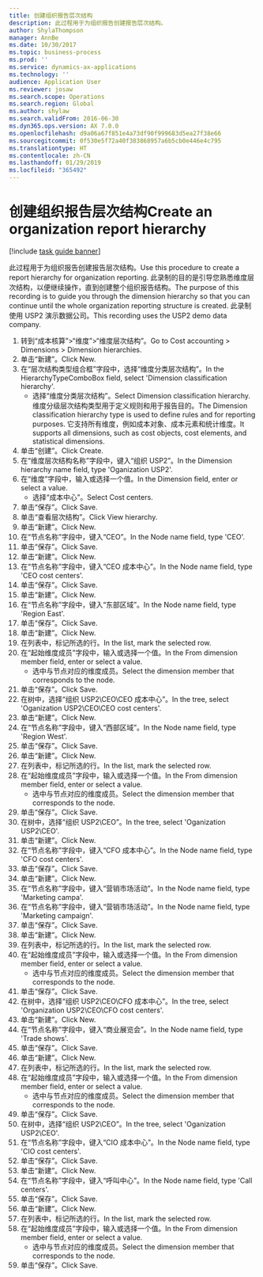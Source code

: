 ```yaml
---
title: 创建组织报告层次结构
description: 此过程用于为组织报告创建报告层次结构。
author: ShylaThompson
manager: AnnBe
ms.date: 10/30/2017
ms.topic: business-process
ms.prod: ''
ms.service: dynamics-ax-applications
ms.technology: ''
audience: Application User
ms.reviewer: josaw
ms.search.scope: Operations
ms.search.region: Global
ms.author: shylaw
ms.search.validFrom: 2016-06-30
ms.dyn365.ops.version: AX 7.0.0
ms.openlocfilehash: d9a06a67f851e4a73df90f999683d5ea27f38e66
ms.sourcegitcommit: 0f530e5f72a40f383868957a6b5cb0e446e4c795
ms.translationtype: HT
ms.contentlocale: zh-CN
ms.lasthandoff: 01/29/2019
ms.locfileid: "365492"
---
```

# <a name="create-an-organization-report-hierarchy"></a><span data-ttu-id="e332d-103">创建组织报告层次结构</span><span class="sxs-lookup"><span data-stu-id="e332d-103">Create an organization report hierarchy</span></span>

[!include [task guide banner](../../includes/task-guide-banner.md)]

<span data-ttu-id="e332d-104">此过程用于为组织报告创建报告层次结构。</span><span class="sxs-lookup"><span data-stu-id="e332d-104">Use this procedure to create a report hierarchy for organization reporting.</span></span> <span data-ttu-id="e332d-105">此录制的目的是引导您熟悉维度层次结构，以便继续操作，直到创建整个组织报告结构。</span><span class="sxs-lookup"><span data-stu-id="e332d-105">The purpose of this recording is to guide you through the dimension hierarchy so that you can continue until the whole organization reporting structure is created.</span></span> <span data-ttu-id="e332d-106">此录制使用 USP2 演示数据公司。</span><span class="sxs-lookup"><span data-stu-id="e332d-106">This recording uses the USP2 demo data company.</span></span>

1. <span data-ttu-id="e332d-107">转到“成本核算”>“维度”>“维度层次结构”。</span><span class="sxs-lookup"><span data-stu-id="e332d-107">Go to Cost accounting > Dimensions > Dimension hierarchies.</span></span>
2. <span data-ttu-id="e332d-108">单击“新建”。</span><span class="sxs-lookup"><span data-stu-id="e332d-108">Click New.</span></span>
3. <span data-ttu-id="e332d-109">在“层次结构类型组合框”字段中，选择“维度分类层次结构”。</span><span class="sxs-lookup"><span data-stu-id="e332d-109">In the HierarchyTypeComboBox field, select 'Dimension classification hierarchy'.</span></span>
    * <span data-ttu-id="e332d-110">选择“维度分类层次结构”。</span><span class="sxs-lookup"><span data-stu-id="e332d-110">Select Dimension classification hierarchy.</span></span> <span data-ttu-id="e332d-111">维度分级层次结构类型用于定义规则和用于报告目的。</span><span class="sxs-lookup"><span data-stu-id="e332d-111">The Dimension classification hierarchy type is used to define rules and for reporting purposes.</span></span> <span data-ttu-id="e332d-112">它支持所有维度，例如成本对象、成本元素和统计维度。</span><span class="sxs-lookup"><span data-stu-id="e332d-112">It supports all dimensions, such as cost objects, cost elements, and statistical dimensions.</span></span>  
4. <span data-ttu-id="e332d-113">单击“创建”。</span><span class="sxs-lookup"><span data-stu-id="e332d-113">Click Create.</span></span>
5. <span data-ttu-id="e332d-114">在“维度层次结构名称”字段中，键入“组织 USP2”。</span><span class="sxs-lookup"><span data-stu-id="e332d-114">In the Dimension hierarchy name field, type 'Oganization USP2'.</span></span>
6. <span data-ttu-id="e332d-115">在“维度”字段中，输入或选择一个值。</span><span class="sxs-lookup"><span data-stu-id="e332d-115">In the Dimension field, enter or select a value.</span></span>
    * <span data-ttu-id="e332d-116">选择“成本中心”。</span><span class="sxs-lookup"><span data-stu-id="e332d-116">Select Cost centers.</span></span>  
7. <span data-ttu-id="e332d-117">单击“保存”。</span><span class="sxs-lookup"><span data-stu-id="e332d-117">Click Save.</span></span>
8. <span data-ttu-id="e332d-118">单击“查看层次结构”。</span><span class="sxs-lookup"><span data-stu-id="e332d-118">Click View hierarchy.</span></span>
9. <span data-ttu-id="e332d-119">单击“新建”。</span><span class="sxs-lookup"><span data-stu-id="e332d-119">Click New.</span></span>
10. <span data-ttu-id="e332d-120">在“节点名称”字段中，键入“CEO”。</span><span class="sxs-lookup"><span data-stu-id="e332d-120">In the Node name field, type 'CEO'.</span></span>
11. <span data-ttu-id="e332d-121">单击“保存”。</span><span class="sxs-lookup"><span data-stu-id="e332d-121">Click Save.</span></span>
12. <span data-ttu-id="e332d-122">单击“新建”。</span><span class="sxs-lookup"><span data-stu-id="e332d-122">Click New.</span></span>
13. <span data-ttu-id="e332d-123">在“节点名称”字段中，键入“CEO 成本中心”。</span><span class="sxs-lookup"><span data-stu-id="e332d-123">In the Node name field, type 'CEO cost centers'.</span></span>
14. <span data-ttu-id="e332d-124">单击“保存”。</span><span class="sxs-lookup"><span data-stu-id="e332d-124">Click Save.</span></span>
15. <span data-ttu-id="e332d-125">单击“新建”。</span><span class="sxs-lookup"><span data-stu-id="e332d-125">Click New.</span></span>
16. <span data-ttu-id="e332d-126">在“节点名称”字段中，键入“东部区域”。</span><span class="sxs-lookup"><span data-stu-id="e332d-126">In the Node name field, type 'Region East'.</span></span>
17. <span data-ttu-id="e332d-127">单击“保存”。</span><span class="sxs-lookup"><span data-stu-id="e332d-127">Click Save.</span></span>
18. <span data-ttu-id="e332d-128">单击“新建”。</span><span class="sxs-lookup"><span data-stu-id="e332d-128">Click New.</span></span>
19. <span data-ttu-id="e332d-129">在列表中，标记所选的行。</span><span class="sxs-lookup"><span data-stu-id="e332d-129">In the list, mark the selected row.</span></span>
20. <span data-ttu-id="e332d-130">在“起始维度成员”字段中，输入或选择一个值。</span><span class="sxs-lookup"><span data-stu-id="e332d-130">In the From dimension member field, enter or select a value.</span></span>
    * <span data-ttu-id="e332d-131">选中与节点对应的维度成员。</span><span class="sxs-lookup"><span data-stu-id="e332d-131">Select the dimension member that corresponds to the node.</span></span>  
21. <span data-ttu-id="e332d-132">单击“保存”。</span><span class="sxs-lookup"><span data-stu-id="e332d-132">Click Save.</span></span>
22. <span data-ttu-id="e332d-133">在树中，选择“组织 USP2\CEO\CEO 成本中心”。</span><span class="sxs-lookup"><span data-stu-id="e332d-133">In the tree, select 'Oganization USP2\CEO\CEO cost centers'.</span></span>
23. <span data-ttu-id="e332d-134">单击“新建”。</span><span class="sxs-lookup"><span data-stu-id="e332d-134">Click New.</span></span>
24. <span data-ttu-id="e332d-135">在“节点名称”字段中，键入“西部区域”。</span><span class="sxs-lookup"><span data-stu-id="e332d-135">In the Node name field, type 'Region West'.</span></span>
25. <span data-ttu-id="e332d-136">单击“保存”。</span><span class="sxs-lookup"><span data-stu-id="e332d-136">Click Save.</span></span>
26. <span data-ttu-id="e332d-137">单击“新建”。</span><span class="sxs-lookup"><span data-stu-id="e332d-137">Click New.</span></span>
27. <span data-ttu-id="e332d-138">在列表中，标记所选的行。</span><span class="sxs-lookup"><span data-stu-id="e332d-138">In the list, mark the selected row.</span></span>
28. <span data-ttu-id="e332d-139">在“起始维度成员”字段中，输入或选择一个值。</span><span class="sxs-lookup"><span data-stu-id="e332d-139">In the From dimension member field, enter or select a value.</span></span>
    * <span data-ttu-id="e332d-140">选中与节点对应的维度成员。</span><span class="sxs-lookup"><span data-stu-id="e332d-140">Select the dimension member that corresponds to the node.</span></span>  
29. <span data-ttu-id="e332d-141">单击“保存”。</span><span class="sxs-lookup"><span data-stu-id="e332d-141">Click Save.</span></span>
30. <span data-ttu-id="e332d-142">在树中，选择“组织 USP2\CEO”。</span><span class="sxs-lookup"><span data-stu-id="e332d-142">In the tree, select 'Oganization USP2\CEO'.</span></span>
31. <span data-ttu-id="e332d-143">单击“新建”。</span><span class="sxs-lookup"><span data-stu-id="e332d-143">Click New.</span></span>
32. <span data-ttu-id="e332d-144">在“节点名称”字段中，键入“CFO 成本中心”。</span><span class="sxs-lookup"><span data-stu-id="e332d-144">In the Node name field, type 'CFO cost centers'.</span></span>
33. <span data-ttu-id="e332d-145">单击“保存”。</span><span class="sxs-lookup"><span data-stu-id="e332d-145">Click Save.</span></span>
34. <span data-ttu-id="e332d-146">单击“新建”。</span><span class="sxs-lookup"><span data-stu-id="e332d-146">Click New.</span></span>
35. <span data-ttu-id="e332d-147">在“节点名称”字段中，键入“营销市场活动”。</span><span class="sxs-lookup"><span data-stu-id="e332d-147">In the Node name field, type 'Marketing campa'.</span></span>
36. <span data-ttu-id="e332d-148">在“节点名称”字段中，键入“营销市场活动”。</span><span class="sxs-lookup"><span data-stu-id="e332d-148">In the Node name field, type 'Marketing campaign'.</span></span>
37. <span data-ttu-id="e332d-149">单击“保存”。</span><span class="sxs-lookup"><span data-stu-id="e332d-149">Click Save.</span></span>
38. <span data-ttu-id="e332d-150">单击“新建”。</span><span class="sxs-lookup"><span data-stu-id="e332d-150">Click New.</span></span>
39. <span data-ttu-id="e332d-151">在列表中，标记所选的行。</span><span class="sxs-lookup"><span data-stu-id="e332d-151">In the list, mark the selected row.</span></span>
40. <span data-ttu-id="e332d-152">在“起始维度成员”字段中，输入或选择一个值。</span><span class="sxs-lookup"><span data-stu-id="e332d-152">In the From dimension member field, enter or select a value.</span></span>
    * <span data-ttu-id="e332d-153">选中与节点对应的维度成员。</span><span class="sxs-lookup"><span data-stu-id="e332d-153">Select the dimension member that corresponds to the node.</span></span>  
41. <span data-ttu-id="e332d-154">单击“保存”。</span><span class="sxs-lookup"><span data-stu-id="e332d-154">Click Save.</span></span>
42. <span data-ttu-id="e332d-155">在树中，选择“组织 USP2\CEO\CFO 成本中心”。</span><span class="sxs-lookup"><span data-stu-id="e332d-155">In the tree, select 'Organization USP2\CEO\CFO cost centers'.</span></span>
43. <span data-ttu-id="e332d-156">单击“新建”。</span><span class="sxs-lookup"><span data-stu-id="e332d-156">Click New.</span></span>
44. <span data-ttu-id="e332d-157">在“节点名称”字段中，键入“商业展览会”。</span><span class="sxs-lookup"><span data-stu-id="e332d-157">In the Node name field, type 'Trade shows'.</span></span>
45. <span data-ttu-id="e332d-158">单击“保存”。</span><span class="sxs-lookup"><span data-stu-id="e332d-158">Click Save.</span></span>
46. <span data-ttu-id="e332d-159">单击“新建”。</span><span class="sxs-lookup"><span data-stu-id="e332d-159">Click New.</span></span>
47. <span data-ttu-id="e332d-160">在列表中，标记所选的行。</span><span class="sxs-lookup"><span data-stu-id="e332d-160">In the list, mark the selected row.</span></span>
48. <span data-ttu-id="e332d-161">在“起始维度成员”字段中，输入或选择一个值。</span><span class="sxs-lookup"><span data-stu-id="e332d-161">In the From dimension member field, enter or select a value.</span></span>
    * <span data-ttu-id="e332d-162">选中与节点对应的维度成员。</span><span class="sxs-lookup"><span data-stu-id="e332d-162">Select the dimension member that corresponds to the node.</span></span>  
49. <span data-ttu-id="e332d-163">单击“保存”。</span><span class="sxs-lookup"><span data-stu-id="e332d-163">Click Save.</span></span>
50. <span data-ttu-id="e332d-164">在树中，选择“组织 USP2\CEO”。</span><span class="sxs-lookup"><span data-stu-id="e332d-164">In the tree, select 'Oganization USP2\CEO'.</span></span>
51. <span data-ttu-id="e332d-165">在“节点名称”字段中，键入“CIO 成本中心”。</span><span class="sxs-lookup"><span data-stu-id="e332d-165">In the Node name field, type 'CIO cost centers'.</span></span>
52. <span data-ttu-id="e332d-166">单击“保存”。</span><span class="sxs-lookup"><span data-stu-id="e332d-166">Click Save.</span></span>
53. <span data-ttu-id="e332d-167">单击“新建”。</span><span class="sxs-lookup"><span data-stu-id="e332d-167">Click New.</span></span>
54. <span data-ttu-id="e332d-168">在“节点名称”字段中，键入“呼叫中心”。</span><span class="sxs-lookup"><span data-stu-id="e332d-168">In the Node name field, type 'Call centers'.</span></span>
55. <span data-ttu-id="e332d-169">单击“保存”。</span><span class="sxs-lookup"><span data-stu-id="e332d-169">Click Save.</span></span>
56. <span data-ttu-id="e332d-170">单击“新建”。</span><span class="sxs-lookup"><span data-stu-id="e332d-170">Click New.</span></span>
57. <span data-ttu-id="e332d-171">在列表中，标记所选的行。</span><span class="sxs-lookup"><span data-stu-id="e332d-171">In the list, mark the selected row.</span></span>
58. <span data-ttu-id="e332d-172">在“起始维度成员”字段中，输入或选择一个值。</span><span class="sxs-lookup"><span data-stu-id="e332d-172">In the From dimension member field, enter or select a value.</span></span>
    * <span data-ttu-id="e332d-173">选中与节点对应的维度成员。</span><span class="sxs-lookup"><span data-stu-id="e332d-173">Select the dimension member that corresponds to the node.</span></span>  
59. <span data-ttu-id="e332d-174">单击“保存”。</span><span class="sxs-lookup"><span data-stu-id="e332d-174">Click Save.</span></span>

